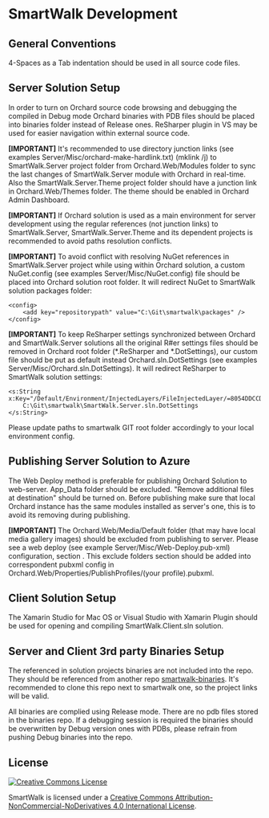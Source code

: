 SmartWalk Development
=====================

General Conventions
-------------------
4-Spaces as a Tab indentation should be used in all source code files.

Server Solution Setup
---------------------
In order to turn on Orchard source code browsing and debugging the compiled in Debug mode Orchard binaries with PDB files should be placed into binaries folder instead of Release ones. ReSharper plugin in VS may be used for easier navigation within external source code.

**[IMPORTANT]** It's recommended to use directory junction links (see examples Server/Misc/orchard-make-hardlink.txt) (mklink /j) to SmartWalk.Server project folder from Orchard.Web/Modules folder to sync the last changes of SmartWalk.Server module with Orchard in real-time. Also the SmartWalk.Server.Theme project folder should have a junction link in Orchard.Web/Themes folder. The theme should be enabled in Orchard Admin Dashboard.

**[IMPORTANT]** If Orchard solution is used as a main environment for server development using the regular references (not junction links) to SmartWalk.Server, SmartWalk.Server.Theme and its dependent projects is recommended to avoid paths resolution conflicts.

**[IMPORTANT]** To avoid conflict with resolving NuGet references in SmartWalk.Server project while using within Orchard solution, a custom NuGet.config (see examples Server/Misc/NuGet.config) file should be placed into Orchard solution root folder. It will redirect NuGet to SmartWalk solution packages folder:

	<config>
		<add key="repositorypath" value="C:\Git\smartwalk\packages" />
	</config>

**[IMPORTANT]**  To keep ReSharper settings synchronized between Orchard and SmartWalk.Server solutions all the original R#er settings files should be removed in Orchard root folder (*.ReSharper and *.DotSettings), our custom file should be put as default instead Orchard.sln.DotSettings (see examples Server/Misc/Orchard.sln.DotSettings). It will redirect ReSharper to SmartWalk solution settings:

	<s:String x:Key="/Default/Environment/InjectedLayers/FileInjectedLayer/=8054DDCCDFCFDA4AB36ED948952DCD4B/AbsolutePath/@EntryValue">
		C:\Git\smartwalk\SmartWalk.Server.sln.DotSettings
	</s:String>

Please update paths to smartwalk GIT root folder accordingly to your local environment config.

Publishing Server Solution to Azure
-----------------------------------

The Web Deploy method is preferable for publishing Orchard Solution to web-server. App_Data folder should be excluded. "Remove additional files at destination" should be turned on. Before publishing make sure that local Orchard instance has the same modules installed as server's one, this is to avoid its removing during publishing.

**[IMPORTANT]** The Orchard.Web/Media/Default folder (that may have local media gallery images) should be excluded from publishing to server. Please see a web deploy (see example Server/Misc/Web-Deploy.pub-xml) configuration, section <ExcludeFoldersFromDeployment />. This exclude folders section should be added into correspondent pubxml config in Orchard.Web/Properties/PublishProfiles/(your profile).pubxml.

Client Solution Setup
---------------------
The Xamarin Studio for Mac OS or Visual Studio with Xamarin Plugin should be used for opening and compiling SmartWalk.Client.sln solution.

Server and Client 3rd party Binaries Setup
-------------------------------------------
The referenced in solution projects binaries are not included into the repo. They should be referenced from another repo [smartwalk-binaries](https://github.com/showmap/smartwalk-binaries). It's recommended to clone this repo next to smartwalk one, so the project links will be valid.

All binaries are complied using Release mode. There are no pdb files stored in the binaries repo. If a debugging session is required the binaries should be overwritten by Debug version ones with PDBs, please refrain from pushing Debug binaries into the repo.

License
-------
[![Creative Commons License](https://i.creativecommons.org/l/by-nc-nd/4.0/88x31.png "Creative Commons License")](http://creativecommons.org/licenses/by-nc-nd/4.0/)

SmartWalk is licensed under a [Creative Commons Attribution-NonCommercial-NoDerivatives 4.0 International License](http://creativecommons.org/licenses/by-nc-nd/4.0/).
